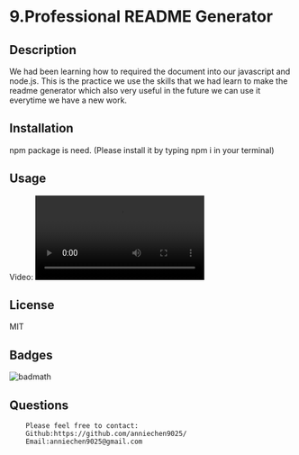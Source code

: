 # 9.Professional README Generator

## Description
We had been learning how to required the document into our javascript and node.js. This is the practice we use the skills that we had learn to make the readme generator which also very useful in the future we can use it everytime we have a new work. 

## Installation
npm package is need. (Please install it by typing npm i in your terminal)

## Usage

Video:
![Demo Video](./develop/readme.mov)
 

## License
MIT

## Badges
![badmath](https://img.shields.io/badge/github/languages/top/:user/:repo)

## Questions
        Please feel free to contact: 
        Github:https://github.com/anniechen9025/
        Email:anniechen9025@gmail.com